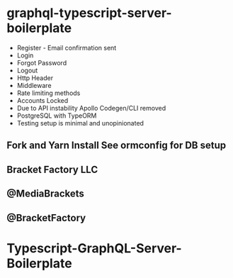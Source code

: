 # graphql-typescript-server-boilerplate

- Register - Email confirmation sent
- Login
- Forgot Password
- Logout
- Http Header
- Middleware
- Rate limiting methods
- Accounts Locked
- Due to API instability Apollo Codegen/CLI removed
- PostgreSQL with TypeORM
- Testing setup is minimal and unopinionated

## Fork and Yarn Install See ormconfig for DB setup

## Bracket Factory LLC

## @MediaBrackets

## @BracketFactory

# Typescript-GraphQL-Server-Boilerplate
